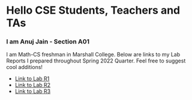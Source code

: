# Hello CSE Students, Teachers and TAs
### I am Anuj Jain - Section A01
I am Math-CS freshman in Marshall College.
Below  are links to my Lab Reports I prepared throughout Spring 2022 Quarter.
Feel free to suggest cool additions!

* [Link to Lab R1](lab-report-1.md)
* [Link to Lab R2](lab-report-2.md)
* [Link to Lab R3](lab-report-3.md)
